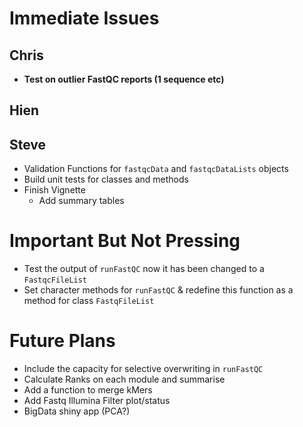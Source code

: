 # Immediate Issues

## Chris
- **Test on outlier FastQC reports (1 sequence etc)**


## Hien


## Steve


- Validation Functions for `fastqcData` and `fastqcDataLists` objects
- Build unit tests for classes and methods
- Finish Vignette
    - Add summary tables



# Important But Not Pressing

- Test the output of `runFastQC` now it has been changed to a `FastqcFileList`
- Set character methods for `runFastQC` & redefine this function as a method for class `FastqFileList`

# Future Plans

- Include the capacity for selective overwriting in `runFastQC`
- Calculate Ranks on each module and summarise
- Add a function to merge kMers
- Add Fastq Illumina Filter plot/status
- BigData shiny app (PCA?)

